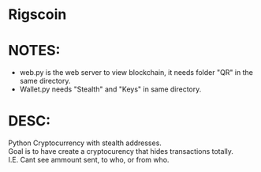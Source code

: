 # Rigscoin

# NOTES:
  - web.py is the web server to view blockchain, it needs folder "QR" in the same directory.
  - Wallet.py needs "Stealth" and "Keys" in same directory.

# DESC:

Python Cryptocurrency with stealth addresses.<br>
Goal is to have create a cryptocurency that hides transactions totally. <br>
I.E. Cant see ammount sent, to who, or from who. 
